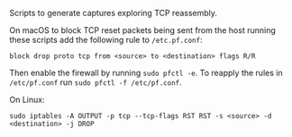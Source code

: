 Scripts to generate captures exploring TCP reassembly.

On macOS to block TCP reset packets being sent from the host running these
scripts add the following rule to `/etc.pf.conf`:

```
block drop proto tcp from <source> to <destination> flags R/R
```

Then enable the firewall by running `sudo pfctl -e`. To reapply the rules in
`/etc/pf.conf` run `sudo pfctl -f /etc/pf.conf`.

On Linux:

```
sudo iptables -A OUTPUT -p tcp --tcp-flags RST RST -s <source> -d <destination> -j DROP
```
